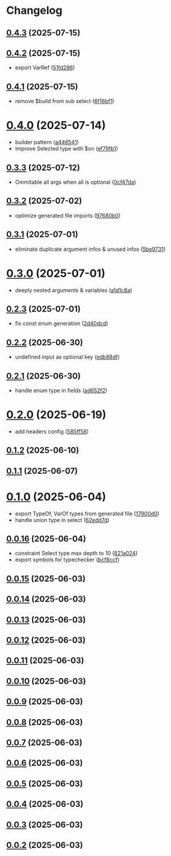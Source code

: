 # Changelog

## [0.4.3](https://github.com/zozzz/gql-unicorn/compare/0.4.2...0.4.3) (2025-07-15)

## [0.4.2](https://github.com/zozzz/gql-unicorn/compare/0.4.1...0.4.2) (2025-07-15)


* export VarRef ([51fd286](https://github.com/zozzz/gql-unicorn/commit/51fd2860c93b20045b28aca985e94b354806b56f))

## [0.4.1](https://github.com/zozzz/gql-unicorn/compare/0.4.0...0.4.1) (2025-07-15)


* remove $build from sub select ([6f16bf1](https://github.com/zozzz/gql-unicorn/commit/6f16bf1d8f70aaae8ff4aca220b47a9b4da7cf36))

# [0.4.0](https://github.com/zozzz/gql-unicorn/compare/0.3.3...0.4.0) (2025-07-14)


* builder pattern ([a446541](https://github.com/zozzz/gql-unicorn/commit/a446541d1128a22946c199075f106719d32f28bc))
* Improve Selected type with $on ([ef79fb1](https://github.com/zozzz/gql-unicorn/commit/ef79fb17b657df036c346e89a141847ae8c9ad15))

## [0.3.3](https://github.com/zozzz/gql-unicorn/compare/0.3.2...0.3.3) (2025-07-12)


* Ommitable all args when all is optional ([0cf47da](https://github.com/zozzz/gql-unicorn/commit/0cf47dabd4d98d12f40008d4943b201197287265))

## [0.3.2](https://github.com/zozzz/gql-unicorn/compare/0.3.1...0.3.2) (2025-07-02)


* optimize generated file imports ([97680b0](https://github.com/zozzz/gql-unicorn/commit/97680b084260fdafa4056a51326bd8b8bac0095f))

## [0.3.1](https://github.com/zozzz/gql-unicorn/compare/0.3.0...0.3.1) (2025-07-01)


* eliminate duplicate argument infos & unused infos ([5be9731](https://github.com/zozzz/gql-unicorn/commit/5be973198263949c8f624433b8a91f086546133d))

# [0.3.0](https://github.com/zozzz/gql-unicorn/compare/0.2.3...0.3.0) (2025-07-01)


* deeply nested arguments & variables ([a1d1c8a](https://github.com/zozzz/gql-unicorn/commit/a1d1c8a9b88449deeb172255b0bf8a22580e3cc2))

## [0.2.3](https://github.com/zozzz/gql-unicorn/compare/0.2.2...0.2.3) (2025-07-01)


* fix const enum generation ([2d40dcd](https://github.com/zozzz/gql-unicorn/commit/2d40dcda6008efce256fddb4e3cacf72e4197737))

## [0.2.2](https://github.com/zozzz/gql-unicorn/compare/0.2.1...0.2.2) (2025-06-30)


* undefined input as optional key ([edb88df](https://github.com/zozzz/gql-unicorn/commit/edb88dff639929a44b1ef0e9a654b11c90d4ca01))

## [0.2.1](https://github.com/zozzz/gql-unicorn/compare/0.2.0...0.2.1) (2025-06-30)


* handle enum type in fields ([ad652f2](https://github.com/zozzz/gql-unicorn/commit/ad652f264eec71c4a6bae527f68544d58cae0db6))

# [0.2.0](https://github.com/zozzz/gql-unicorn/compare/0.1.2...0.2.0) (2025-06-19)


* add headers config ([585ff58](https://github.com/zozzz/gql-unicorn/commit/585ff5866860cc6a055d77619a3e7a6ba9cf5efc))

## [0.1.2](https://github.com/zozzz/gql-unicorn/compare/0.1.1...0.1.2) (2025-06-10)

## [0.1.1](https://github.com/zozzz/gql-unicorn/compare/0.1.0...0.1.1) (2025-06-07)

# [0.1.0](https://github.com/zozzz/gql-unicorn/compare/0.0.16...0.1.0) (2025-06-04)


* export TypeOf, VarOf types from generated file ([17900d0](https://github.com/zozzz/gql-unicorn/commit/17900d0671e140db75cf8624073dcbc9b1887dc6))
* handle union type in select ([62edd7d](https://github.com/zozzz/gql-unicorn/commit/62edd7dcd621246dda23093d12a531846f7d7326))

## [0.0.16](https://github.com/zozzz/gql-unicorn/compare/0.0.15...0.0.16) (2025-06-04)


* constraint Select type max depth to 10 ([821a024](https://github.com/zozzz/gql-unicorn/commit/821a0246632614cab665dfb66dbdb72c633b50ea))
* export symbols for typechecker ([bcf8ccf](https://github.com/zozzz/gql-unicorn/commit/bcf8ccf78994abeb833ec008010b4424f8a9a893))

## [0.0.15](https://github.com/zozzz/gql-unicorn/compare/0.0.14...0.0.15) (2025-06-03)

## [0.0.14](https://github.com/zozzz/gql-unicorn/compare/0.0.13...0.0.14) (2025-06-03)

## [0.0.13](https://github.com/zozzz/gql-unicorn/compare/0.0.12...0.0.13) (2025-06-03)

## [0.0.12](https://github.com/zozzz/gql-unicorn/compare/0.0.11...0.0.12) (2025-06-03)

## [0.0.11](https://github.com/zozzz/gql-unicorn/compare/0.0.10...0.0.11) (2025-06-03)

## [0.0.10](https://github.com/zozzz/gql-unicorn/compare/0.0.9...0.0.10) (2025-06-03)

## [0.0.9](https://github.com/zozzz/gql-unicorn/compare/0.0.8...0.0.9) (2025-06-03)

## [0.0.8](https://github.com/zozzz/gql-unicorn/compare/0.0.7...0.0.8) (2025-06-03)

## [0.0.7](https://github.com/zozzz/gql-unicorn/compare/0.0.6...0.0.7) (2025-06-03)

## [0.0.6](https://github.com/zozzz/gql-unicorn/compare/0.0.5...0.0.6) (2025-06-03)

## [0.0.5](https://github.com/zozzz/gql-unicorn/compare/0.0.4...0.0.5) (2025-06-03)

## [0.0.4](https://github.com/zozzz/gql-unicorn/compare/0.0.3...0.0.4) (2025-06-03)

## [0.0.3](https://github.com/zozzz/gql-unicorn/compare/0.0.2...0.0.3) (2025-06-03)

## [0.0.2](https://github.com/zozzz/gql-unicorn/compare/0.0.1...0.0.2) (2025-06-03)
